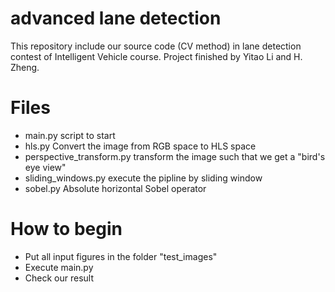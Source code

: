 # advanced lane detection
This repository include our source code (CV method) in lane detection contest of Intelligent Vehicle course. Project finished by Yitao Li and H. Zheng.

# Files
* main.py script to start
* hls.py Convert the image from RGB space to HLS space
* perspective_transform.py transform the image such that we get a "bird's eye view"
* sliding_windows.py execute the pipline by sliding window
* sobel.py Absolute horizontal Sobel operator

# How to begin
* Put all input figures in the folder "test_images"
* Execute main.py
* Check our result